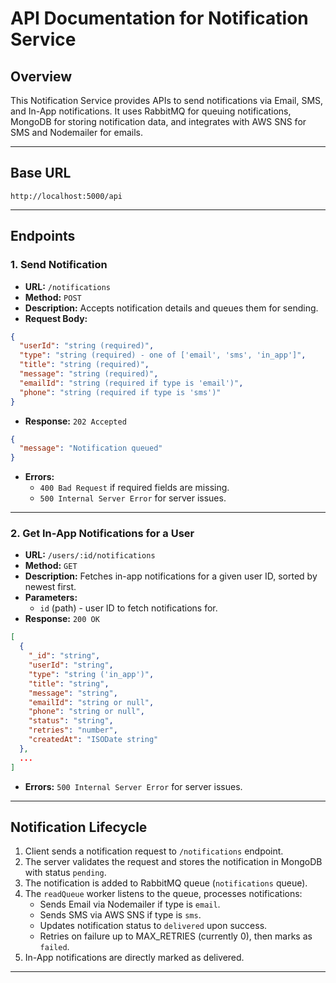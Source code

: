 
# API Documentation for Notification Service

## Overview
This Notification Service provides APIs to send notifications via Email, SMS, and In-App notifications. It uses RabbitMQ for queuing notifications, MongoDB for storing notification data, and integrates with AWS SNS for SMS and Nodemailer for emails.

---

## Base URL
```
http://localhost:5000/api
```

---

## Endpoints

### 1. Send Notification
- **URL:** `/notifications`
- **Method:** `POST`
- **Description:** Accepts notification details and queues them for sending.
- **Request Body:**
```json
{
  "userId": "string (required)",
  "type": "string (required) - one of ['email', 'sms', 'in_app']",
  "title": "string (required)",
  "message": "string (required)",
  "emailId": "string (required if type is 'email')",
  "phone": "string (required if type is 'sms')"
}
```
- **Response:** `202 Accepted`
```json
{
  "message": "Notification queued"
}
```
- **Errors:**
  - `400 Bad Request` if required fields are missing.
  - `500 Internal Server Error` for server issues.

---

### 2. Get In-App Notifications for a User
- **URL:** `/users/:id/notifications`
- **Method:** `GET`
- **Description:** Fetches in-app notifications for a given user ID, sorted by newest first.
- **Parameters:**
  - `id` (path) - user ID to fetch notifications for.
- **Response:** `200 OK`
```json
[
  {
    "_id": "string",
    "userId": "string",
    "type": "string ('in_app')",
    "title": "string",
    "message": "string",
    "emailId": "string or null",
    "phone": "string or null",
    "status": "string",
    "retries": "number",
    "createdAt": "ISODate string"
  },
  ...
]
```
- **Errors:** `500 Internal Server Error` for server issues.

---

## Notification Lifecycle

1. Client sends a notification request to `/notifications` endpoint.
2. The server validates the request and stores the notification in MongoDB with status `pending`.
3. The notification is added to RabbitMQ queue (`notifications` queue).
4. The `readQueue` worker listens to the queue, processes notifications:
   - Sends Email via Nodemailer if type is `email`.
   - Sends SMS via AWS SNS if type is `sms`.
   - Updates notification status to `delivered` upon success.
   - Retries on failure up to MAX_RETRIES (currently 0), then marks as `failed`.
5. In-App notifications are directly marked as delivered.

---
